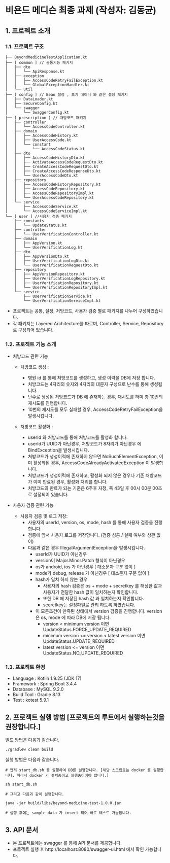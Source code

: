 # 비욘드 메디슨 최종 과제 (작성자: 김동균) 

## 1. 프로젝트 소개

### 1.1. 프로젝트 구조

~~~
├── BeyondMedicineTestApplication.kt
├── [ common ] // 공통기능 패키지
│   ├── dto
│   │   └── ApiResponse.kt
│   ├── exception
│   │   ├── AccessCodeRetryFailException.kt
│   │   └── GlobalExceptionHandler.kt
│   └── util
├── [ config ] // Bean 설정 , 초기 데이터 와 같은 설정 패키지
│   ├── DataLoader.kt
│   ├── SecureConfig.kt
│   └── swagger
│       └── SwaggerConfig.kt
├── [ prescription ] // 처방코드 패키지
│   ├── controller
│   │   └── AccessCodeController.kt
│   ├── domain
│   │   ├── AccessCodeHistory.kt
│   │   ├── UserAccessCode.kt
│   │   └── constant
│   │       └── AccessCodeStatus.kt
│   ├── dto
│   │   ├── AccessCodeHistoryDto.kt
│   │   ├── ActivateAccessCodeRequestDto.kt
│   │   ├── CreateAccessCodeRequestDto.kt
│   │   ├── CreateAccessCodeResponseDto.kt
│   │   └── UserAccessCodeDto.kt
│   ├── repository
│   │   ├── AccessCodeHistoryRepository.kt
│   │   ├── AccessCodeRepository.kt
│   │   ├── AccessCodeRepositoryImpl.kt
│   │   └── UserAccessCodeRepository.kt
│   └── service
│       ├── AccessCodeService.kt
│       └── AccessCodeServiceImpl.kt
└── [ user ] //사용자 검증 패키지
    ├── constants
    │   └── UpdateStatus.kt
    ├── controller
    │   └── UserVerificationController.kt
    ├── domain
    │   ├── AppVersion.kt
    │   └── UserVerificationLog.kt
    ├── dto
    │   ├── AppVersionDto.kt
    │   ├── UserVerificationLogDto.kt
    │   └── UserVerificationRequestDto.kt
    ├── repository
    │   ├── AppVersionRepository.kt
    │   ├── UserVerificationLogRepository.kt
    │   ├── UserVerificationRepository.kt
    │   └── UserVerificationRepositoryImpl.kt
    └── service
        ├── UserVerificationService.kt
        └── UserVerificationServiceImpl.kt
~~~

- 프로젝트는 공통, 설정, 처방코드, 사용자 검증 별로 패키지를 나누어 구성하였습니다.
- 각 패키지는 Layered Architecture를 따르며, Controller, Service, Repository로 구성되어 있습니다.

### 1.2. 프로젝트 기능 소개

- 처방코드 관련 기능
  
  - 처방코드 생성 : 
    - 병원 id 를 통해 처방코드를 생성하고, 생성 이력을 DB에 저장 합니다.
    - 처방코드는 4자리의 숫자와 4자리의 대문자 구성으로 난수를 통해 생성됩니다.
    - 난수로 생성된 처방코드가 DB 에 존재하는 경우, 재시도를 하며 총 10번의 재시도를 진행합니다.
    - 10번의 재시도를 모두 실패할 경우, AccessCodeRetryFailException을 발생시킵니다.
  
  - 처방코드 활성화 :
    - userId 와 처방코드를 통해 처방코드를 활성화 합니다. 
    - userId가 UUID가 아닌경우, 처방코드가 8자리가 아닌경우 에 BindException을 발생시킵니다.
    - 처방코드가 생성이력에 존재하지 않으면 NoSuchElementException, 이미 활성화된 경우, AccessCodeAlreadyActivatedException 이 발생합니다.
    - 처방코드가 생성이력에 존재하고, 활성화 되지 않은 경우나 기존 처방코드가 이미 만료된 경우, 활성화 처리를 합니다.
    - 처방코드의 만료가 되는 기준은 6주후 자정, 즉 43일 후 00시 00분 00초 로 설정되어 있습니다.

- 사용자 검증 관련 기능
   - 사용자 검증 및 로그 저장:
     - 사용자의 userId, version, os, mode, hash 를 통해 사용자 검증을 진행합니다.
     - 검증에 앞서 사용자 로그를 저장합니다. (검증 성공 / 실패 여부와 상관 없이)
     - 다음과 같은 경우 IllegalArgumentException을 발생시킵니다.
       - userId가 UUID가 아닌경우
       - version이 Major.Minor.Patch 형식이 아닌경우
       - os가 android, ios 가 아닌경우 [ 대소문자 구분 없이 ]
       - mode가 debug, release 가 아닌경우 [ 대소문자 구분 없이 ]
       - hash가 일치 하지 않는 경우
         - 사용자의 hash 검증은 os + mode + secretkey 를 해싱한 값과 사용자가 전달한 hash 값이 일치하는지 확인합니다.
         - 또한 DB 에 저장된 hash 값 과 일치하는지 확인합니다.
         - secretkey는 설정파일로 관리 하도록 하였습니다.
       - 이 모든조건이 만족된 상태에서 version 검증을 진행합니다. version 은 os, mode 에 따라 DB에 저장 됩니다.
         - version < minimum version 이면 UpdateStatus.FORCE_UPDATE_REQUIRED
         - minimum version <= version < latest version 이면 UpdateStatus.UPDATE_REQUIRED
         - latest version <= version 이면 UpdateStatus.NO_UPDATE_REQUIRED

### 1.3. 프로젝트 환경

- Language : Kotlin 1.9.25 (JDK 17)
- Framework : Spring Boot 3.4.4
- Database : MySQL 9.2.0
- Build Tool : Gradle 8.13
- Test : kotest 5.9.1


## 2. 프로젝트 실행 방법 [프로젝트의 루트에서 실행하는것을 권장합니다.]  

빌드 방법은 다음과 같습니다.
~~~
./gradlew clean build
~~~

실행 방법은 다음과 같습니다. 
~~~
# 먼저 start_db.sh 를 실행하여 DB를 실행합니다. [해당 스크립트는 docker 를 실행합니다. 따라서 docker 가 설치중이고 실행중이어야 합니다.]

sh start_db.sh

# 그리고 다음과 같이 실행합니다.

java -jar build/libs/beyond-medicine-test-1.0.0.jar

# 실행 후에는 sample data 가 insert 되어 바로 테스트 가능합니다.
~~~

## 3. API 문서
- 본 프로젝트에는 swagger 를 통해 API 문서를 제공합니다.
- 프로젝트 실행 후 http://localhost:8080/swagger-ui.html 에서 확인 가능합니다.



